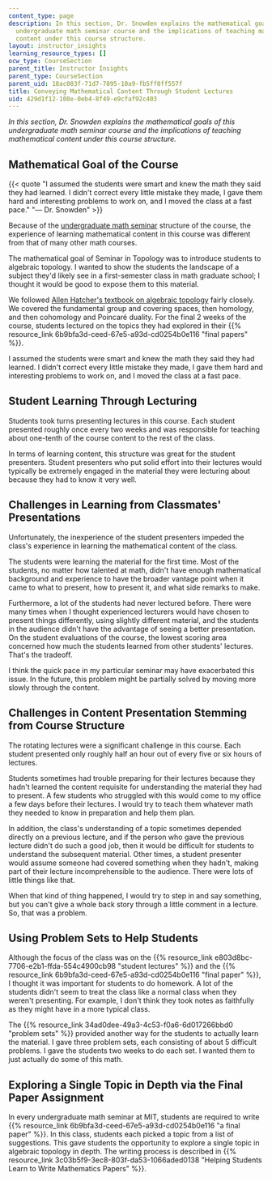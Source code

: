 ```yaml
---
content_type: page
description: In this section, Dr. Snowden explains the mathematical goals of this
  undergraduate math seminar course and the implications of teaching mathematical
  content under this course structure.
layout: instructor_insights
learning_resource_types: []
ocw_type: CourseSection
parent_title: Instructor Insights
parent_type: CourseSection
parent_uid: 18ac083f-71d7-7895-10a9-fb5ff0ff557f
title: Conveying Mathematical Content Through Student Lectures
uid: 429d1f12-108e-0eb4-8f49-e9cfaf92c403
---
```


_In this section, Dr. Snowden explains the mathematical goals of this undergraduate math seminar course and the implications of teaching mathematical content under this course structure._

Mathematical Goal of the Course
-------------------------------

{{< quote "I assumed the students were smart and knew the math they said they had learned. I didn't correct every little mistake they made, I gave them hard and interesting problems to work on, and I moved the class at a fast pace." "— Dr. Snowden" >}}

Because of the [undergraduate math seminar](http://mathcomm.org/courses/course-structure/) structure of the course, the experience of learning mathematical content in this course was different from that of many other math courses.

The mathematical goal of Seminar in Topology was to introduce students to algebraic topology. I wanted to show the students the landscape of a subject they'd likely see in a first-semester class in math graduate school; I thought it would be good to expose them to this material.

We followed [Allen Hatcher's textbook on algebraic topology](http://www.math.cornell.edu/~hatcher/#ATI) fairly closely. We covered the fundamental group and covering spaces, then homology, and then cohomology and Poincaré duality. For the final 2 weeks of the course, students lectured on the topics they had explored in their {{% resource_link 6b9bfa3d-ceed-67e5-a93d-cd0254b0e116 "final papers" %}}.

I assumed the students were smart and knew the math they said they had learned. I didn't correct every little mistake they made, I gave them hard and interesting problems to work on, and I moved the class at a fast pace.

Student Learning Through Lecturing
----------------------------------

Students took turns presenting lectures in this course. Each student presented roughly once every two weeks and was responsible for teaching about one-tenth of the course content to the rest of the class.

In terms of learning content, this structure was great for the student presenters. Student presenters who put solid effort into their lectures would typically be extremely engaged in the material they were lecturing about because they had to know it very well.

Challenges in Learning from Classmates' Presentations
-----------------------------------------------------

Unfortunately, the inexperience of the student presenters impeded the class's experience in learning the mathematical content of the class.

The students were learning the material for the first time. Most of the students, no matter how talented at math, didn't have enough mathematical background and experience to have the broader vantage point when it came to what to present, how to present it, and what side remarks to make.

Furthermore, a lot of the students had never lectured before. There were many times when I thought experienced lecturers would have chosen to present things differently, using slightly different material, and the students in the audience didn't have the advantage of seeing a better presentation. On the student evaluations of the course, the lowest scoring area concerned how much the students learned from other students' lectures. That's the tradeoff.

I think the quick pace in my particular seminar may have exacerbated this issue. In the future, this problem might be partially solved by moving more slowly through the content.

Challenges in Content Presentation Stemming from Course Structure
-----------------------------------------------------------------

The rotating lectures were a significant challenge in this course. Each student presented only roughly half an hour out of every five or six hours of lectures.

Students sometimes had trouble preparing for their lectures because they hadn't learned the content requisite for understanding the material they had to present. A few students who struggled with this would come to my office a few days before their lectures. I would try to teach them whatever math they needed to know in preparation and help them plan.

In addition, the class's understanding of a topic sometimes depended directly on a previous lecture, and if the person who gave the previous lecture didn't do such a good job, then it would be difficult for students to understand the subsequent material. Other times, a student presenter would assume someone had covered something when they hadn't, making part of their lecture incomprehensible to the audience. There were lots of little things like that.

When that kind of thing happened, I would try to step in and say something, but you can't give a whole back story through a little comment in a lecture. So, that was a problem.

Using Problem Sets to Help Students
-----------------------------------

Although the focus of the class was on the {{% resource_link e803d8bc-7706-e2b1-ffda-554c4900cb98 "student lectures" %}} and the {{% resource_link 6b9bfa3d-ceed-67e5-a93d-cd0254b0e116 "final paper" %}}, I thought it was important for students to do homework. A lot of the students didn't seem to treat the class like a normal class when they weren't presenting. For example, I don't think they took notes as faithfully as they might have in a more typical class.

The {{% resource_link 34ad0dee-49a3-4c53-f0a6-6d017266bbd0 "problem sets" %}} provided another way for the students to actually learn the material. I gave three problem sets, each consisting of about 5 difficult problems. I gave the students two weeks to do each set. I wanted them to just actually do some of this math.

Exploring a Single Topic in Depth via the Final Paper Assignment
----------------------------------------------------------------

In every undergraduate math seminar at MIT, students are required to write {{% resource_link 6b9bfa3d-ceed-67e5-a93d-cd0254b0e116 "a final paper" %}}. In this class, students each picked a topic from a list of suggestions. This gave students the opportunity to explore a single topic in algebraic topology in depth. The writing process is described in {{% resource_link 3c03b5f9-3ec8-803f-da53-1066aded0138 "Helping Students Learn to Write Mathematics Papers" %}}.